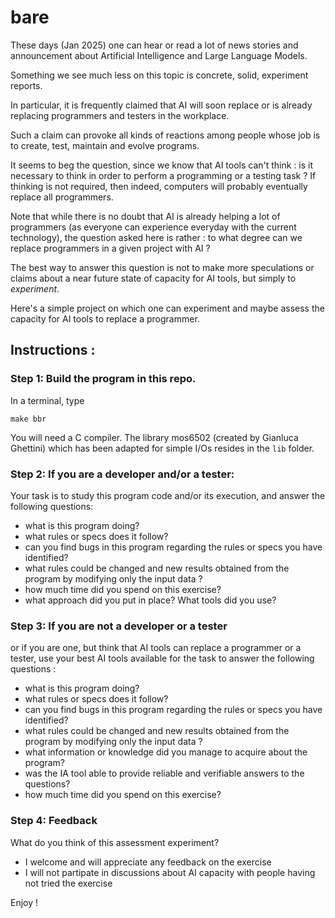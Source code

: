# bare

These days (Jan 2025) one can hear or read a lot of news stories and announcement about Artificial Intelligence and Large Language Models.

Something we see much less on this topic is concrete, solid, experiment reports.

In particular, it is frequently claimed that AI will soon replace or is already replacing programmers and testers in the workplace.

Such a claim can provoke all kinds of reactions among people whose job is to create, test, maintain and evolve programs.

It seems to beg the question, since we know that AI tools can't think : is it necessary to think in order to perform a programming or a testing task ? If thinking is not required, then indeed, computers will probably eventually replace all programmers.

Note that while there is no doubt that AI is already helping a lot of programmers (as everyone can experience everyday with the current technology), the question asked here is rather : to what degree can we replace programmers in a given project with AI ?

The best way to answer this question is not to make more speculations or claims about a near future state of capacity for AI tools, but simply to *experiment*.

Here's a simple project on which one can experiment and maybe assess the capacity for AI tools to replace a programmer.

## Instructions :

### Step 1: Build the program in this repo.

In a terminal, type 

   `make bbr`

You will need a C compiler. The library mos6502 (created by Gianluca Ghettini) which has been adapted for simple I/Os resides in the `lib` folder. 

### Step 2: If you are a developer and/or a tester:

Your task is to study this program code and/or its execution, and answer the following questions:

- what is this program doing?
- what rules or specs does it follow?
- can you find bugs in this program regarding the rules or specs you have identified?
- what rules could be changed and new results obtained from the program by modifying only the input data ?
- how much time did you spend on this exercise?
- what approach did you put in place? What tools did you use?

### Step 3: If you are not a developer or a tester

or if you are one, but think that AI tools can replace a programmer or a tester, use your best AI tools available for the task to answer the following questions : 

- what is this program doing?
- what rules or specs does it follow?
- can you find bugs in this program regarding the rules or specs you have identified?
- what rules could be changed and new results obtained from the program by modifying only the input data ?
- what information or knowledge did you manage to acquire about the program?
- was the IA tool able to provide reliable and verifiable answers to the questions?
- how much time did you spend on this exercise?

### Step 4: Feedback

What do you think of this assessment experiment?

- I welcome and will appreciate any feedback on the exercise
- I will not partipate in discussions about AI capacity with people having not tried the exercise

Enjoy !
